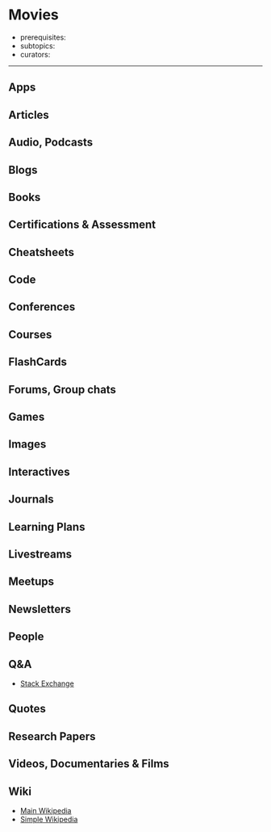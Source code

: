 # Movies

- prerequisites:
- subtopics:
- curators:

------

## Apps

## Articles

## Audio, Podcasts

## Blogs

## Books

## Certifications & Assessment

## Cheatsheets

## Code

## Conferences

## Courses

## FlashCards

## Forums, Group chats

## Games

## Images

## Interactives

## Journals

## Learning Plans

## Livestreams

## Meetups

## Newsletters

## People

## Q&A

- [Stack Exchange](http://movies.stackexchange.com)

## Quotes

## Research Papers

## Videos, Documentaries & Films

## Wiki

- [Main Wikipedia](https://en.wikipedia.org/wiki/Film)
- [Simple Wikipedia](https://simple.wikipedia.org/wiki/Movie)


